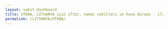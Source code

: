 ```yaml
---
layout: vakit_dashboard
title: UTENA, LITVANYA için iftar, namaz vakitleri ve hava durumu - ilçe/eyalet seç
permalink: /LITVANYA/UTENA/
---
```


<script type="text/javascript">
  var GLOBAL_COUNTRY = 'LITVANYA';
  var GLOBAL_CITY = 'UTENA';
  var GLOBAL_STATE = '';
  var lat = 72;
  var lon = 21;
</script>
